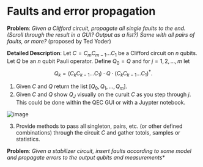 # Faults and error propagation

**Problem**: *Given a Clifford circuit, propagate all single faults to the end. (Scroll through the result in a GUI? Output as a list?) Same with all pairs of faults, or more?* (proposed by Ted Yoder)

**Detailed Description**: Let $C=C_mC_{m-1}...C_1$ be a Clifford circuit on $n$ qubits. Let $Q$ be an $n$ qubit Pauli operator. Define $Q_0=Q$ and for $j=1,2,...,m$ let 
$$
Q_k=(C_kC_{k-1}...C_1)\cdot Q\cdot (C_kC_{k-1}...C_1)^\dagger.
$$
1. Given $C$ and $Q$ return the list $[Q_0,Q_1,...,Q_m]$.
2. Given $C$ and $Q$ show $Q_J$ visually on the curuit $C$ as you step through $j$. This could be done within the QEC GUI or with a Juypter notebook.

![image](https://user-images.githubusercontent.com/57962926/122604360-d5020e00-d043-11eb-8d8e-c4ef223f9031.png)

3. Provide methods to pass all singleton, pairs, etc. (or other defined combinations) through the circuit $C$ and gather totols, samples or statistics.

**Problem**: *Given a stabilizer circuit, insert faults according to some model and propagate errors to the output qubits and measurements**

